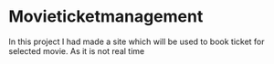 # Movieticketmanagement

In this project I had made a site which will be used to book ticket for selected movie. As it is not real time


